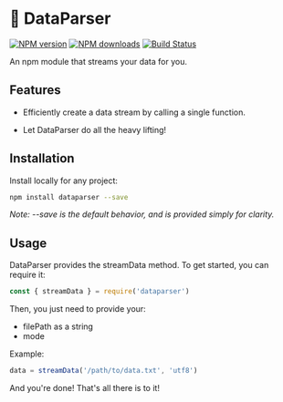 # 📑 DataParser

[![NPM version](https://img.shields.io/npm/v/@sidarcidiacono/dataparser.svg?style=flat)](https://www.npmjs.com/package/@sidarcidiacono/dataparser) [![NPM downloads](https://img.shields.io/npm/dm/@sidarcidiacono/dataparser.svg?style=flat)](https://npmjs.org/package/@sidarcidiacono/dataparser) [![Build Status](https://img.shields.io/travis/sidarcidiacono/@sidarcidiacono/dataparser.svg?style=flat)](https://travis-ci.org/sidarcidiacono/@sidarcidiacono/dataparser)

An npm module that streams your data for you.

## Features

- Efficiently create a data stream by calling a single function.

- Let DataParser do all the heavy lifting!

## Installation

Install locally for any project:

```zsh
npm install dataparser --save
```

*Note: --save is the default behavior, and is provided simply for clarity.*

## Usage

DataParser provides the streamData method. To get started, you can require it:

```javascript
const { streamData } = require('dataparser')
```

Then, you just need to provide your:

- filePath as a string
- mode

Example:

```javascript
data = streamData('/path/to/data.txt', 'utf8')
```

And you're done! That's all there is to it!
